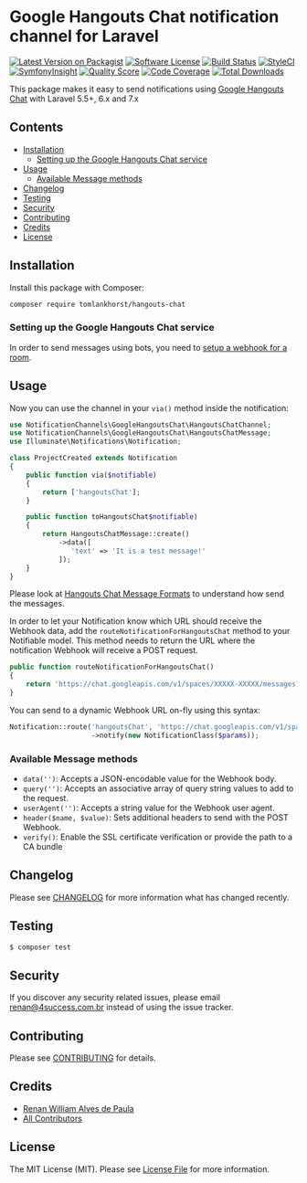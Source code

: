 # Google Hangouts Chat notification channel for Laravel

[![Latest Version on Packagist](https://img.shields.io/packagist/v/tomlankhorst/hangouts-chat.svg?style=flat-square)](https://packagist.org/packages/tomlankhorst/hangouts-chat)
[![Software License](https://img.shields.io/badge/license-MIT-brightgreen.svg?style=flat-square)](LICENSE.md)
[![Build Status](https://img.shields.io/travis/renanwilliam/hangouts-chat/master.svg?style=flat-square)](https://travis-ci.org/renanwilliam/hangouts-chat)
[![StyleCI](https://styleci.io/repos/249778594/shield)](https://styleci.io/repos/249778594)
[![SymfonyInsight](https://insight.symfony.com/projects/09f89605-6bc8-49f7-a007-272754f110d2/mini.svg)](https://insight.symfony.com/projects/09f89605-6bc8-49f7-a007-272754f110d2)
[![Quality Score](https://img.shields.io/scrutinizer/g/renanwilliam/hangouts-chat.svg?style=flat-square)](https://scrutinizer-ci.com/g/renanwilliam/hangouts-chat)
[![Code Coverage](https://img.shields.io/scrutinizer/coverage/g/renanwilliam/hangouts-chat/master.svg?style=flat-square)](https://scrutinizer-ci.com/g/renanwilliam/hangouts-chat/?branch=master)
[![Total Downloads](https://img.shields.io/packagist/dt/tomlankhorst/hangouts-chat.svg?style=flat-square)](https://packagist.org/packages/tomlankhorst/hangouts-chat)

This package makes it easy to send notifications using [Google Hangouts Chat](https://gsuite.google.com/products/chat/) with Laravel 5.5+, 6.x and 7.x

## Contents

- [Installation](#installation)
	- [Setting up the Google Hangouts Chat service](#setting-up-the-google-hangouts-chat-service)
- [Usage](#usage)
	- [Available Message methods](#available-message-methods)
- [Changelog](#changelog)
- [Testing](#testing)
- [Security](#security)
- [Contributing](#contributing)
- [Credits](#credits)
- [License](#license)


## Installation

Install this package with Composer:

```bash
composer require tomlankhorst/hangouts-chat
```


### Setting up the Google Hangouts Chat service

In order to send messages using bots, you need to [setup a webhook for a room](https://developers.google.com/hangouts/chat/how-tos/webhooks#send_messages_to_the_chat_room).

## Usage
Now you can use the channel in your `via()` method inside the notification:

``` php
use NotificationChannels\GoogleHangoutsChat\HangoutsChatChannel;
use NotificationChannels\GoogleHangoutsChat\HangoutsChatMessage;
use Illuminate\Notifications\Notification;

class ProjectCreated extends Notification
{
    public function via($notifiable)
    {
        return ['hangoutsChat'];
    }

    public function toHangoutsChat$notifiable)
    {
        return HangoutsChatMessage::create()
            ->data([
               'text' => 'It is a test message!'
            ]);
    }
}
```
Please look at [Hangouts Chat Message Formats](https://developers.google.com/hangouts/chat/reference/message-formats) to understand how send the messages.

In order to let your Notification know which URL should receive the Webhook data, add the `routeNotificationForHangoutsChat` method to your Notifiable model.
This method needs to return the URL where the notification Webhook will receive a POST request.


```php
public function routeNotificationForHangoutsChat()
{
    return 'https://chat.googleapis.com/v1/spaces/XXXXX-XXXXX/messages?key={key}&token={token}';
}
```

You can send to a dynamic Webhook URL on-fly using this syntax:
```php
Notification::route('hangoutsChat', 'https://chat.googleapis.com/v1/spaces/XXXXX-XXXXX/messages?key={key}&token={token}')
                    ->notify(new NotificationClass($params));
```

### Available Message methods

- `data('')`: Accepts a JSON-encodable value for the Webhook body.
- `query('')`: Accepts an associative array of query string values to add to the request.
- `userAgent('')`: Accepts a string value for the Webhook user agent.
- `header($name, $value)`: Sets additional headers to send with the POST Webhook.
- `verify()`: Enable the SSL certificate verification or provide the path to a CA bundle

## Changelog

Please see [CHANGELOG](CHANGELOG.md) for more information what has changed recently.

## Testing

``` bash
$ composer test
```

## Security

If you discover any security related issues, please email renan@4success.com.br instead of using the issue tracker.

## Contributing

Please see [CONTRIBUTING](CONTRIBUTING.md) for details.

## Credits

- [Renan William Alves de Paula](https://github.com/renanwilliam)
- [All Contributors](../../contributors)

## License

The MIT License (MIT). Please see [License File](LICENSE.md) for more information.
